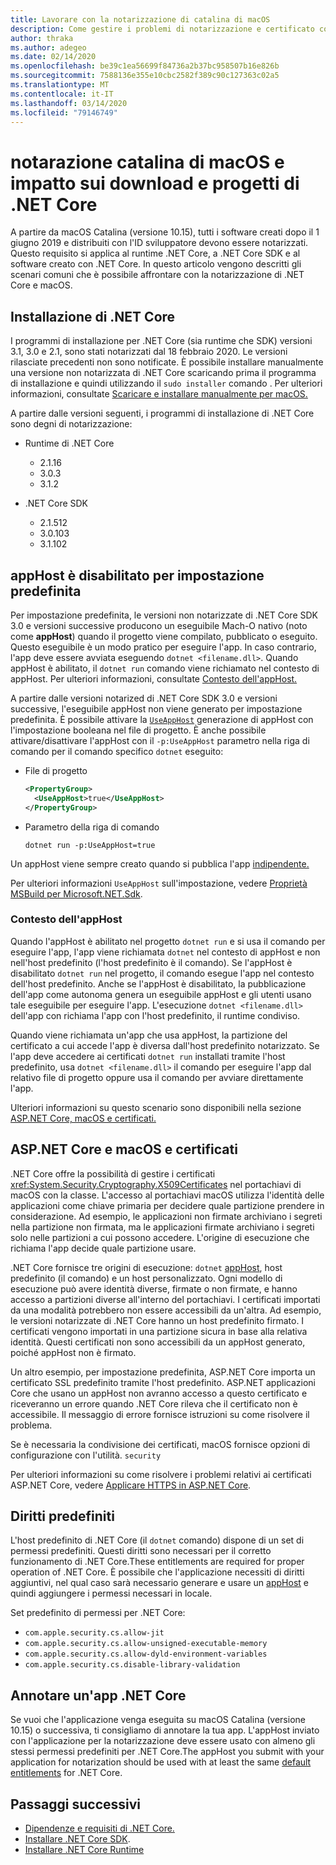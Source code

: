 ```yaml
---
title: Lavorare con la notarizzazione di catalina di macOS
description: Come gestire i problemi di notarizzazione e certificato con macOS quando installi il runtime di .NET Core, l'SDK e le app create con .NET Core.
author: thraka
ms.author: adegeo
ms.date: 02/14/2020
ms.openlocfilehash: be39c1ea56699f84736a2b37bc958507b16e826b
ms.sourcegitcommit: 7588136e355e10cbc2582f389c90c127363c02a5
ms.translationtype: MT
ms.contentlocale: it-IT
ms.lasthandoff: 03/14/2020
ms.locfileid: "79146749"
---
```

# <a name="macos-catalina-notarization-and-the-impact-on-net-core-downloads-and-projects"></a>notarazione catalina di macOS e impatto sui download e progetti di .NET Core

A partire da macOS Catalina (versione 10.15), tutti i software creati dopo il 1 giugno 2019 e distribuiti con l'ID sviluppatore devono essere notarizzati. Questo requisito si applica al runtime .NET Core, a .NET Core SDK e al software creato con .NET Core. In questo articolo vengono descritti gli scenari comuni che è possibile affrontare con la notarizzazione di .NET Core e macOS.

## <a name="installing-net-core"></a>Installazione di .NET Core

I programmi di installazione per .NET Core (sia runtime che SDK) versioni 3.1, 3.0 e 2.1, sono stati notarizzati dal 18 febbraio 2020. Le versioni rilasciate precedenti non sono notificate. È possibile installare manualmente una versione non notarizzata di .NET Core scaricando prima il programma di installazione e quindi utilizzando il `sudo installer` comando . Per ulteriori informazioni, consultate [Scaricare e installare manualmente per macOS.](sdk.md?pivots=os-macos#download-and-manually-install)

A partire dalle versioni seguenti, i programmi di installazione di .NET Core sono degni di notarizzazione:

- Runtime di .NET Core
  - 2.1.16
  - 3.0.3
  - 3.1.2

- .NET Core SDK
  - 2.1.512
  - 3.0.103
  - 3.1.102

## <a name="apphost-is-disabled-by-default"></a>appHost è disabilitato per impostazione predefinita

Per impostazione predefinita, le versioni non notarizzate di .NET Core SDK 3.0 e versioni successive producono un eseguibile Mach-O nativo (noto come **appHost**) quando il progetto viene compilato, pubblicato o eseguito. Questo eseguibile è un modo pratico per eseguire l'app. In caso contrario, l'app deve essere avviata eseguendo `dotnet <filename.dll>`. Quando appHost è abilitato, il `dotnet run` comando viene richiamato nel contesto di appHost. Per ulteriori informazioni, consultate [Contesto dell'appHost.](#context-of-the-apphost)

A partire dalle versioni notarized di .NET Core SDK 3.0 e versioni successive, l'eseguibile appHost non viene generato per impostazione predefinita. È possibile attivare la [`UseAppHost`](../project-sdk/msbuild-props.md#useapphost) generazione di appHost con l'impostazione booleana nel file di progetto. È anche possibile attivare/disattivare l'appHost con il `-p:UseAppHost` parametro nella riga di comando per il comando specifico `dotnet` eseguito:

- File di progetto

  ```xml
  <PropertyGroup>
    <UseAppHost>true</UseAppHost>
  </PropertyGroup>
  ```

- Parametro della riga di comando

  ```dotnetcli
  dotnet run -p:UseAppHost=true
  ```

Un appHost viene sempre creato quando si pubblica l'app [indipendente.](../deploying/index.md#publish-self-contained)

Per ulteriori informazioni `UseAppHost` sull'impostazione, vedere [Proprietà MSBuild per Microsoft.NET.Sdk](../project-sdk/msbuild-props.md#useapphost).

### <a name="context-of-the-apphost"></a>Contesto dell'appHost

Quando l'appHost è abilitato nel progetto `dotnet run` e si usa il comando per eseguire l'app, l'app viene richiamata `dotnet` nel contesto di appHost e non nell'host predefinito (l'host predefinito è il comando). Se l'appHost è disabilitato `dotnet run` nel progetto, il comando esegue l'app nel contesto dell'host predefinito. Anche se l'appHost è disabilitato, la pubblicazione dell'app come autonoma genera un eseguibile appHost e gli utenti usano tale eseguibile per eseguire l'app. L'esecuzione `dotnet <filename.dll>` dell'app con richiama l'app con l'host predefinito, il runtime condiviso.

Quando viene richiamata un'app che usa appHost, la partizione del certificato a cui accede l'app è diversa dall'host predefinito notarizzato. Se l'app deve accedere ai certificati `dotnet run` installati tramite l'host predefinito, usa `dotnet <filename.dll>` il comando per eseguire l'app dal relativo file di progetto oppure usa il comando per avviare direttamente l'app.

Ulteriori informazioni su questo scenario sono disponibili nella sezione [ASP.NET Core, macOS e certificati.](#aspnet-core-and-macos-and-certificates)

## <a name="aspnet-core-and-macos-and-certificates"></a>ASP.NET Core e macOS e certificati

.NET Core offre la possibilità di gestire i certificati <xref:System.Security.Cryptography.X509Certificates> nel portachiavi di macOS con la classe. L'accesso al portachiavi macOS utilizza l'identità delle applicazioni come chiave primaria per decidere quale partizione prendere in considerazione. Ad esempio, le applicazioni non firmate archiviano i segreti nella partizione non firmata, ma le applicazioni firmate archiviano i segreti solo nelle partizioni a cui possono accedere. L'origine di esecuzione che richiama l'app decide quale partizione usare.

.NET Core fornisce tre origini di esecuzione: `dotnet` [appHost](#apphost-is-disabled-by-default), host predefinito (il comando) e un host personalizzato. Ogni modello di esecuzione può avere identità diverse, firmate o non firmate, e hanno accesso a partizioni diverse all'interno del portachiavi. I certificati importati da una modalità potrebbero non essere accessibili da un'altra. Ad esempio, le versioni notarizzate di .NET Core hanno un host predefinito firmato. I certificati vengono importati in una partizione sicura in base alla relativa identità. Questi certificati non sono accessibili da un appHost generato, poiché appHost non è firmato.

Un altro esempio, per impostazione predefinita, ASP.NET Core importa un certificato SSL predefinito tramite l'host predefinito. ASP.NET applicazioni Core che usano un appHost non avranno accesso a questo certificato e riceveranno un errore quando .NET Core rileva che il certificato non è accessibile. Il messaggio di errore fornisce istruzioni su come risolvere il problema.

Se è necessaria la condivisione dei certificati, macOS fornisce opzioni di configurazione con l'utilità. `security`

Per ulteriori informazioni su come risolvere i problemi relativi ai certificati ASP.NET Core, vedere [Applicare HTTPS in ASP.NET Core](/aspnet/core/security/enforcing-ssl?view=aspnetcore-3.1&tabs=visual-studio#troubleshoot-certificate-problems).

## <a name="default-entitlements"></a>Diritti predefiniti

L'host predefinito di .NET Core (il `dotnet` comando) dispone di un set di permessi predefiniti. Questi diritti sono necessari per il corretto funzionamento di .NET Core.These entitlements are required for proper operation of .NET Core. È possibile che l'applicazione necessiti di diritti aggiuntivi, nel qual caso sarà necessario generare e usare un [appHost](#apphost-is-disabled-by-default) e quindi aggiungere i permessi necessari in locale.

Set predefinito di permessi per .NET Core:

- `com.apple.security.cs.allow-jit`
- `com.apple.security.cs.allow-unsigned-executable-memory`
- `com.apple.security.cs.allow-dyld-environment-variables`
- `com.apple.security.cs.disable-library-validation`

## <a name="notarize-a-net-core-app"></a>Annotare un'app .NET Core

Se vuoi che l'applicazione venga eseguita su macOS Catalina (versione 10.15) o successiva, ti consigliamo di annotare la tua app. L'appHost inviato con l'applicazione per la notarizzazione deve essere usato con almeno gli stessi permessi predefiniti per .NET Core.The appHost you submit with your application for notarization should be used with at least the same [default entitlements](#default-entitlements) for .NET Core.

## <a name="next-steps"></a>Passaggi successivi

- [Dipendenze e requisiti di .NET Core.](dependencies.md)
- [Installare .NET Core SDK](sdk.md).
- [Installare .NET Core Runtime](runtime.md)
